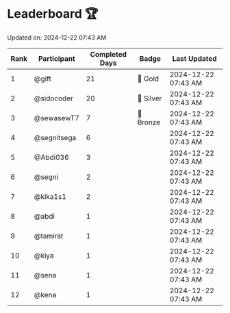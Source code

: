 # Leaderboard 🏆

Updated on: 2024-12-22 07:43 AM

| Rank | Participant       | Completed Days | Badge      | Last Updated         |
|------|-------------------|----------------|------------|----------------------|
| 1    | @gift             | 21             | 🏅 Gold     | 2024-12-22 07:43 AM |
| 2    | @sidocoder        | 20             | 🥈 Silver   | 2024-12-22 07:43 AM |
| 3    | @sewasewT7        | 7              | 🥉 Bronze   | 2024-12-22 07:43 AM |
| 4    | @segnitsega       | 6              |            | 2024-12-22 07:43 AM |
| 5    | @Abdi036          | 3              |            | 2024-12-22 07:43 AM |
| 6    | @segni            | 2              |            | 2024-12-22 07:43 AM |
| 7    | @kika1s1          | 2              |            | 2024-12-22 07:43 AM |
| 8    | @abdi             | 1              |            | 2024-12-22 07:43 AM |
| 9    | @tamirat          | 1              |            | 2024-12-22 07:43 AM |
| 10   | @kiya             | 1              |            | 2024-12-22 07:43 AM |
| 11   | @sena             | 1              |            | 2024-12-22 07:43 AM |
| 12   | @kena             | 1              |            | 2024-12-22 07:43 AM |

